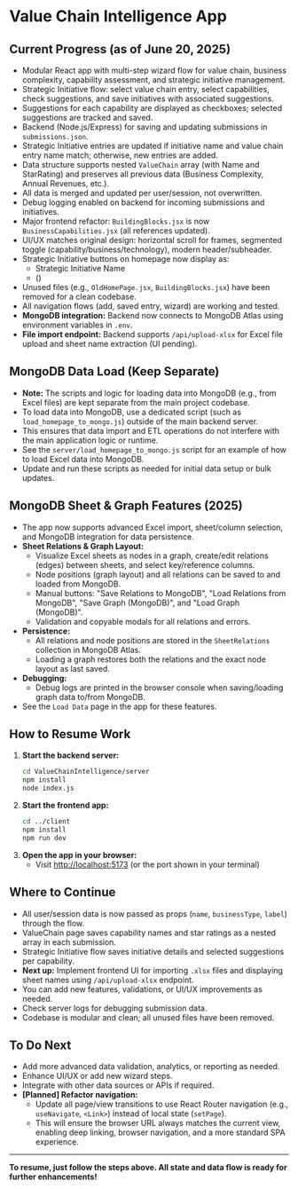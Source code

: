 # Value Chain Intelligence App

## Current Progress (as of June 20, 2025)
- Modular React app with multi-step wizard flow for value chain, business complexity, capability assessment, and strategic initiative management.
- Strategic Initiative flow: select value chain entry, select capabilities, check suggestions, and save initiatives with associated suggestions.
- Suggestions for each capability are displayed as checkboxes; selected suggestions are tracked and saved.
- Backend (Node.js/Express) for saving and updating submissions in `submissions.json`.
- Strategic Initiative entries are updated if initiative name and value chain entry name match; otherwise, new entries are added.
- Data structure supports nested `ValueChain` array (with Name and StarRating) and preserves all previous data (Business Complexity, Annual Revenues, etc.).
- All data is merged and updated per user/session, not overwritten.
- Debug logging enabled on backend for incoming submissions and initiatives.
- Major frontend refactor: `BuildingBlocks.jsx` is now `BusinessCapabilities.jsx` (all references updated).
- UI/UX matches original design: horizontal scroll for frames, segmented toggle (capability/business/technology), modern header/subheader.
- Strategic Initiative buttons on homepage now display as:
  - Strategic Initiative Name
  - (<valueChainEntryName>)
- Unused files (e.g., `OldHomePage.jsx`, `BuildingBlocks.jsx`) have been removed for a clean codebase.
- All navigation flows (add, saved entry, wizard) are working and tested.
- **MongoDB integration:** Backend now connects to MongoDB Atlas using environment variables in `.env`.
- **File import endpoint:** Backend supports `/api/upload-xlsx` for Excel file upload and sheet name extraction (UI pending).

## MongoDB Data Load (Keep Separate)
- **Note:** The scripts and logic for loading data into MongoDB (e.g., from Excel files) are kept separate from the main project codebase.
- To load data into MongoDB, use a dedicated script (such as `load_homepage_to_mongo.js`) outside of the main backend server.
- This ensures that data import and ETL operations do not interfere with the main application logic or runtime.
- See the `server/load_homepage_to_mongo.js` script for an example of how to load Excel data into MongoDB.
- Update and run these scripts as needed for initial data setup or bulk updates.

## MongoDB Sheet & Graph Features (2025)
- The app now supports advanced Excel import, sheet/column selection, and MongoDB integration for data persistence.
- **Sheet Relations & Graph Layout:**
  - Visualize Excel sheets as nodes in a graph, create/edit relations (edges) between sheets, and select key/reference columns.
  - Node positions (graph layout) and all relations can be saved to and loaded from MongoDB.
  - Manual buttons: "Save Relations to MongoDB", "Load Relations from MongoDB", "Save Graph (MongoDB)", and "Load Graph (MongoDB)".
  - Validation and copyable modals for all relations and errors.
- **Persistence:**
  - All relations and node positions are stored in the `SheetRelations` collection in MongoDB Atlas.
  - Loading a graph restores both the relations and the exact node layout as last saved.
- **Debugging:**
  - Debug logs are printed in the browser console when saving/loading graph data to/from MongoDB.
- See the `Load Data` page in the app for these features.

## How to Resume Work
1. **Start the backend server:**
   ```sh
   cd ValueChainIntelligence/server
   npm install
   node index.js
   ```
2. **Start the frontend app:**
   ```sh
   cd ../client
   npm install
   npm run dev
   ```
3. **Open the app in your browser:**
   - Visit [http://localhost:5173](http://localhost:5173) (or the port shown in your terminal)

## Where to Continue
- All user/session data is now passed as props (`name`, `businessType`, `label`) through the flow.
- ValueChain page saves capability names and star ratings as a nested array in each submission.
- Strategic Initiative flow saves initiative details and selected suggestions per capability.
- **Next up:** Implement frontend UI for importing `.xlsx` files and displaying sheet names using `/api/upload-xlsx` endpoint.
- You can add new features, validations, or UI/UX improvements as needed.
- Check server logs for debugging submission data.
- Codebase is modular and clean; all unused files have been removed.

## To Do Next
- Add more advanced data validation, analytics, or reporting as needed.
- Enhance UI/UX or add new wizard steps.
- Integrate with other data sources or APIs if required.
- **[Planned] Refactor navigation:**
  - Update all page/view transitions to use React Router navigation (e.g., `useNavigate`, `<Link>`) instead of local state (`setPage`).
  - This will ensure the browser URL always matches the current view, enabling deep linking, browser navigation, and a more standard SPA experience.

---
**To resume, just follow the steps above. All state and data flow is ready for further enhancements!**